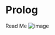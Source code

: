 # Prolog

Read Me
![image](https://github.com/rafi2002/Prolog/assets/69720999/adcbeae0-a380-4f7d-a8ec-4730d02b3530)

